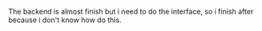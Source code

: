 The backend is almost finish but i need to do the interface, so i finish after because i don't know how do this.
